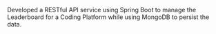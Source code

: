 Developed a RESTful API service using Spring Boot to manage the Leaderboard for a Coding Platform while using MongoDB to persist the data.
